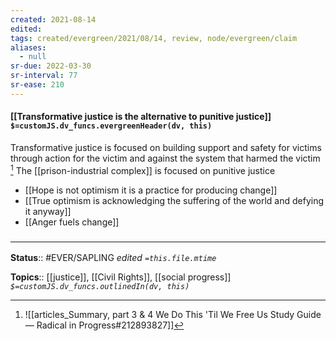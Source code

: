 ```yaml
---
created: 2021-08-14
edited: 
tags: created/evergreen/2021/08/14, review, node/evergreen/claim
aliases:
  - null
sr-due: 2022-03-30
sr-interval: 77
sr-ease: 210
---
```


#### [[Transformative justice is the alternative to punitive justice]] `$=customJS.dv_funcs.evergreenHeader(dv, this)`

Transformative justice is focused on building support and safety for victims through action for the victim and against the system that harmed the victim [^1] The [[prison-industrial complex]] is focused on punitive justice

- [[Hope is not optimism it is a practice for producing change]]
- [[True optimism is acknowledging the suffering of the world and defying it anyway]]
- [[Anger fuels change]]

### <hr class="footnote"/>

**Status**:: #EVER/SAPLING 
*edited `=this.file.mtime`*

**Topics**:: [[justice]], [[Civil Rights]], [[social progress]]
*`$=customJS.dv_funcs.outlinedIn(dv, this)`*

[^1]: ![[articles_Summary, part 3 & 4 We Do This 'Til We Free Us Study Guide — Radical in Progress#212893827]]
